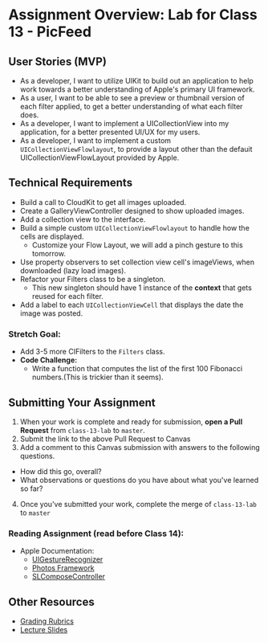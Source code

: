 # Assignment Overview: Lab for Class 13 - PicFeed  

## User Stories (MVP)  
 - As a developer, I want to utilize UIKit to build out an application to help work towards a better understanding of Apple's primary UI framework.  
 - As a user, I want to be able to see a preview or thumbnail version of each filter applied, to get a better understanding of what each filter does.  
 - As a developer, I want to implement a UICollectionView into my application, for a better presented UI/UX for my users.  
 - As a developer, I want to implement a custom `UICollectionViewFlowlayout`, to provide a layout other than the defauit UICollectionViewFlowLayout provided by Apple.  

## Technical Requirements  
* Build a call to CloudKit to get all images uploaded.  
* Create a GalleryViewController designed to show uploaded images.  
* Add a collection view to the interface.  
* Build a simple custom `UICollectionViewFlowlayout` to handle how the cells are displayed.  
	* Customize your Flow Layout, we will add a pinch gesture to this tomorrow.  
* Use property observers to set collection view cell's imageViews, when downloaded (lazy load images).  
* Refactor your Filters class to be a singleton.  
	* This new singleton should have 1 instance of the **context** that gets reused for each filter.  
* Add a label to each `UICollectionViewCell` that displays the date the image was posted.  

### Stretch Goal:  
* Add 3-5 more CIFilters to the `Filters` class.  
* **Code Challenge:**  
	* Write a function that computes the list of the first 100 Fibonacci numbers.(This is trickier than it seems).  

## Submitting Your Assignment  

1. When your work is complete and ready for submission, **open a Pull Request** from `class-13-lab` to `master`.  
2. Submit the link to the above Pull Request to Canvas  
3. Add a comment to this Canvas submission with answers to the following questions.  
  - How did this go, overall?  
  - What observations or questions do you have about what you've learned so far?  
4. Once you've submitted your work, complete the merge of `class-13-lab` to `master`  

### Reading Assignment (read **before** Class 14):  
* Apple Documentation:  
	* [UIGestureRecognizer](https://developer.apple.com/library/ios/documentation/UIKit/Reference/UIGestureRecognizer_Class/index.html#//apple_ref/occ/cl/UIGestureRecognizer)  
	* [Photos Framework](https://developer.apple.com/library/ios/documentation/Photos/Reference/Photos_Framework/index.html)  
	* [SLComposeController](https://developer.apple.com/library/ios/documentation/NetworkingInternet/Reference/SLComposeViewController_Class/index.html)  

## Other Resources
* [Grading Rubrics](../../resources/)
* [Lecture Slides](https://www.icloud.com/keynote/000m4LBd0MejMf8HT5gD5aU3g#Week3_Day3)  
